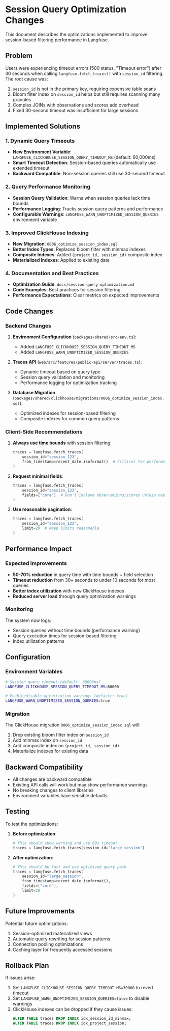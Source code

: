 # Session Query Optimization Changes

This document describes the optimizations implemented to improve session-based filtering performance in Langfuse.

## Problem

Users were experiencing timeout errors (500 status, "Timeout error") after 30 seconds when calling `langfuse.fetch_traces()` with `session_id` filtering. The root cause was:

1. `session_id` is not in the primary key, requiring expensive table scans
2. Bloom filter index on `session_id` helps but still requires scanning many granules
3. Complex JOINs with observations and scores add overhead
4. Fixed 30-second timeout was insufficient for large sessions

## Implemented Solutions

### 1. Dynamic Query Timeouts

- **New Environment Variable**: `LANGFUSE_CLICKHOUSE_SESSION_QUERY_TIMEOUT_MS` (default: 60,000ms)
- **Smart Timeout Detection**: Session-based queries automatically use extended timeout
- **Backward Compatible**: Non-session queries still use 30-second timeout

### 2. Query Performance Monitoring

- **Session Query Validation**: Warns when session queries lack time bounds
- **Performance Logging**: Tracks session query patterns and performance
- **Configurable Warnings**: `LANGFUSE_WARN_UNOPTIMIZED_SESSION_QUERIES` environment variable

### 3. Improved ClickHouse Indexing

- **New Migration**: `0006_optimize_session_index.sql`
- **Better Index Types**: Replaced bloom filter with minmax indexes
- **Composite Indexes**: Added `(project_id, session_id)` composite index
- **Materialized Indexes**: Applied to existing data

### 4. Documentation and Best Practices

- **Optimization Guide**: `docs/session-query-optimization.md`
- **Code Examples**: Best practices for session filtering
- **Performance Expectations**: Clear metrics on expected improvements

## Code Changes

### Backend Changes

1. **Environment Configuration** (`packages/shared/src/env.ts`):
   - Added `LANGFUSE_CLICKHOUSE_SESSION_QUERY_TIMEOUT_MS`
   - Added `LANGFUSE_WARN_UNOPTIMIZED_SESSION_QUERIES`

2. **Traces API** (`web/src/features/public-api/server/traces.ts`):
   - Dynamic timeout based on query type
   - Session query validation and monitoring
   - Performance logging for optimization tracking

3. **Database Migration** (`packages/shared/clickhouse/migrations/0006_optimize_session_index.sql`):
   - Optimized indexes for session-based filtering
   - Composite indexes for common query patterns

### Client-Side Recommendations

1. **Always use time bounds** with session filtering:
   ```python
   traces = langfuse.fetch_traces(
       session_id="session_123",
       from_timestamp=recent_date.isoformat()  # Critical for performance
   )
   ```

2. **Request minimal fields**:
   ```python
   traces = langfuse.fetch_traces(
       session_id="session_123",
       fields=["core"]  # Don't include observations/scores unless needed
   )
   ```

3. **Use reasonable pagination**:
   ```python
   traces = langfuse.fetch_traces(
       session_id="session_123",
       limit=20  # Keep limits reasonable
   )
   ```

## Performance Impact

### Expected Improvements

- **50-70% reduction** in query time with time bounds + field selection
- **Timeout reduction** from 30+ seconds to under 10 seconds for most queries
- **Better index utilization** with new ClickHouse indexes
- **Reduced server load** through query optimization warnings

### Monitoring

The system now logs:
- Session queries without time bounds (performance warning)
- Query execution times for session-based filtering
- Index utilization patterns

## Configuration

### Environment Variables

```bash
# Session query timeout (default: 60000ms)
LANGFUSE_CLICKHOUSE_SESSION_QUERY_TIMEOUT_MS=60000

# Enable/disable optimization warnings (default: true)
LANGFUSE_WARN_UNOPTIMIZED_SESSION_QUERIES=true
```

### Migration

The ClickHouse migration `0006_optimize_session_index.sql` will:
1. Drop existing bloom filter index on `session_id`
2. Add minmax index on `session_id`
3. Add composite index on `(project_id, session_id)`
4. Materialize indexes for existing data

## Backward Compatibility

- All changes are backward compatible
- Existing API calls will work but may show performance warnings
- No breaking changes to client libraries
- Environment variables have sensible defaults

## Testing

To test the optimizations:

1. **Before optimization**:
   ```python
   # This should show warning and use 60s timeout
   traces = langfuse.fetch_traces(session_id="large_session")
   ```

2. **After optimization**:
   ```python
   # This should be fast and use optimized query path
   traces = langfuse.fetch_traces(
       session_id="large_session",
       from_timestamp=recent_date.isoformat(),
       fields=["core"],
       limit=20
   )
   ```

## Future Improvements

Potential future optimizations:
1. Session-optimized materialized views
2. Automatic query rewriting for session patterns
3. Connection pooling optimizations
4. Caching layer for frequently accessed sessions

## Rollback Plan

If issues arise:
1. Set `LANGFUSE_CLICKHOUSE_SESSION_QUERY_TIMEOUT_MS=30000` to revert timeout
2. Set `LANGFUSE_WARN_UNOPTIMIZED_SESSION_QUERIES=false` to disable warnings
3. ClickHouse indexes can be dropped if they cause issues:
   ```sql
   ALTER TABLE traces DROP INDEX idx_session_id_minmax;
   ALTER TABLE traces DROP INDEX idx_project_session;
   ```